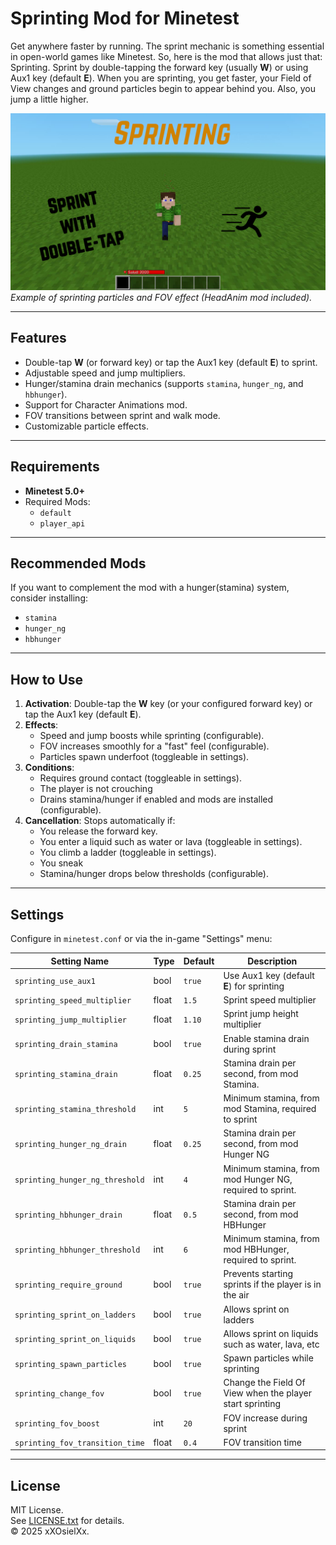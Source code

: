 # Sprinting Mod for Minetest

Get anywhere faster by running. The sprint mechanic is something essential in open-world games like Minetest. So, here is the mod that allows just that: Sprinting. Sprint by double-tapping the forward key (usually **W**) or using Aux1 key (default **E**). When you are sprinting, you get faster, your Field of View changes and ground particles begin to appear behind you. Also, you jump a little higher.

![Screenshot](screenshot.jpg)
*Example of sprinting particles and FOV effect (HeadAnim mod included).*

---

## Features
- Double-tap **W** (or forward key) or tap the Aux1 key (default **E**) to sprint.
- Adjustable speed and jump multipliers.
- Hunger/stamina drain mechanics (supports `stamina`, `hunger_ng`, and `hbhunger`).
- Support for Character Animations mod.
- FOV transitions between sprint and walk mode.
- Customizable particle effects.

---

## Requirements
- **Minetest 5.0+**
- Required Mods:
  - `default`
  - `player_api`

---

## Recommended Mods
If you want to complement the mod with a hunger(stamina) system, consider installing:
- `stamina`
- `hunger_ng`
- `hbhunger`

---

## How to Use
1. **Activation**: Double-tap the **W** key (or your configured forward key) or tap the Aux1 key (default **E**).  
2. **Effects**:
   - Speed and jump boosts while sprinting (configurable).
   - FOV increases smoothly for a "fast" feel (configurable).
   - Particles spawn underfoot (toggleable in settings).  
3. **Conditions**:
   - Requires ground contact (toggleable in settings).
   - The player is not crouching
   - Drains stamina/hunger if enabled and mods are installed (configurable).  
4. **Cancellation**: Stops automatically if:
   - You release the forward key.
   - You enter a liquid such as water or lava (toggleable in settings).
   - You climb a ladder (toggleable in settings).
   - You sneak
   - Stamina/hunger drops below thresholds (configurable).

---

## Settings  
Configure in `minetest.conf` or via the in-game "Settings" menu:  

| Setting Name                           | Type  | Default | Description                                  |
|----------------------------------------|-------|---------|----------------------------------------------|
| `sprinting_use_aux1`                   | bool  | `true`  | Use Aux1 key (default **E**) for sprinting |
| `sprinting_speed_multiplier`           | float | `1.5`   | Sprint speed multiplier |
| `sprinting_jump_multiplier`            | float | `1.10`  | Sprint jump height multiplier               |
| `sprinting_drain_stamina`              | bool  | `true`  | Enable stamina drain during sprint           |
| `sprinting_stamina_drain`              | float | `0.25`  | Stamina drain per second, from mod Stamina.                  |
| `sprinting_stamina_threshold`          | int   | `5`     | Minimum stamina, from mod Stamina, required to sprint          |
| `sprinting_hunger_ng_drain`            | float | `0.25`  | Stamina drain per second, from mod Hunger NG               |
| `sprinting_hunger_ng_threshold`        | int   | `4`     | Minimum stamina, from mod Hunger NG, required to sprint.        |
| `sprinting_hbhunger_drain`             | float | `0.5`   | Stamina drain per second, from mod HBHunger                 |
| `sprinting_hbhunger_threshold`         | int   | `6`     | Minimum stamina, from mod HBHunger, required to sprint.         |
| `sprinting_require_ground`             | bool  | `true`  | Prevents starting sprints if the player is in the air        |
| `sprinting_sprint_on_ladders`          | bool  | `true`  | Allows sprint on ladders                          |
| `sprinting_sprint_on_liquids`          | bool  | `true`  | Allows sprint on liquids such as water, lava, etc                           |
| `sprinting_spawn_particles`            | bool  | `true`  | Spawn particles while sprinting          |
| `sprinting_change_fov`                 | bool  | `true`  | Change the Field Of View when the player start sprinting                  |
| `sprinting_fov_boost`                  | int   | `20`    | FOV increase during sprint                      |
| `sprinting_fov_transition_time`        | float | `0.4`   | FOV transition time                |

---

## License  
MIT License.  
See [LICENSE.txt](LICENSE.txt) for details.  
© 2025 xXOsielXx.  